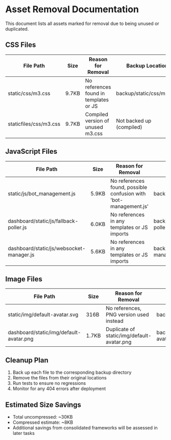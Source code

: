 # Asset Removal Documentation

This document lists all assets marked for removal due to being unused or duplicated.

## CSS Files

| File Path | Size | Reason for Removal | Backup Location |
|-----------|------|-------------------|-----------------|
| static/css/m3.css | 9.7KB | No references found in templates or JS | backup/static/css/m3.css |
| staticfiles/css/m3.css | 9.7KB | Compiled version of unused m3.css | Not backed up (compiled) |

## JavaScript Files

| File Path | Size | Reason for Removal | Backup Location |
|-----------|------|-------------------|-----------------|
| static/js/bot_management.js | 5.9KB | No references found, possible confusion with 'bot-management.js' | backup/static/js/bot_management.js |
| dashboard/static/js/fallback-poller.js | 6.0KB | No references in any templates or JS imports | backup/dashboard/static/js/fallback-poller.js |
| dashboard/static/js/websocket-manager.js | 5.6KB | No references in any templates or JS imports | backup/dashboard/static/js/websocket-manager.js |

## Image Files

| File Path | Size | Reason for Removal | Backup Location |
|-----------|------|-------------------|-----------------|
| static/img/default-avatar.svg | 316B | No references, PNG version used instead | backup/static/img/default-avatar.svg |
| dashboard/static/img/default-avatar.png | 1.7KB | Duplicate of static/img/default-avatar.png | backup/dashboard/static/img/default-avatar.png |

## Cleanup Plan

1. Back up each file to the corresponding backup directory
2. Remove the files from their original locations
3. Run tests to ensure no regressions
4. Monitor for any 404 errors after deployment

## Estimated Size Savings

- Total uncompressed: ~30KB
- Compressed estimate: ~8KB
- Additional savings from consolidated frameworks will be assessed in later tasks
